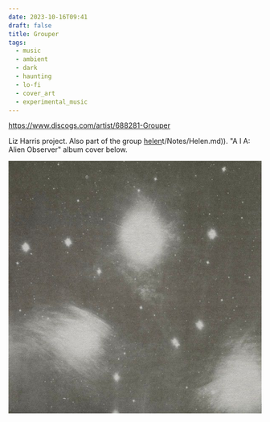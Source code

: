 ```yaml
---
date: 2023-10-16T09:41
draft: false
title: Grouper
tags:
  - music
  - ambient
  - dark
  - haunting
  - lo-fi
  - cover_art
  - experimental_music
---
```


https://www.discogs.com/artist/688281-Grouper

Liz Harris project. Also part of the group [helen](content/Notes/helen.md)t/Notes/Helen.md)). "A I A: Alien Observer" album cover below.

![Cover of: A I A: Alien Observer. Seems like a photo capture of alien sighting, so it looks like a starry sky with some strange large lights in the middle](../attachment/image/Grouper-1697192484691.jpeg)
